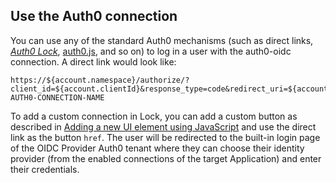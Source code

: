 ## Use the Auth0 connection
You can use any of the standard Auth0 mechanisms (such as direct links, <dfn data-key="lock">[Auth0 Lock](/libraries/lock)</dfn>, [auth0.js](/auth0js), and so on) to log in a user with the auth0-oidc connection.
A direct link would look like:
```text
https://${account.namespace}/authorize/?client_id=${account.clientId}&response_type=code&redirect_uri=${account.callback}&state=OPAQUE_VALUE&connection=YOUR-AUTH0-CONNECTION-NAME
```
To add a custom connection in Lock, you can add a custom button as described in [Adding a new UI element using JavaScript](/libraries/lock/v9/ui-customization#adding-a-new-ui-element-using-javascript) and use the direct link as the button `href`.
The user will be redirected to the built-in login page of the OIDC Provider Auth0 tenant where they can choose their identity provider (from the enabled connections of the target Application) and enter their credentials.
